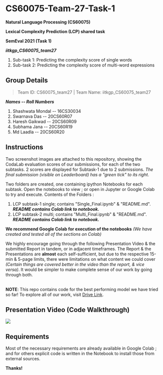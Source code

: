 # CS60075-Team-27-Task-1
**Natural Language Processing (CS60075)**

**Lexical Complexity Prediction (LCP) shared task**

**SemEval 2021 (Task 1)**
 
**_iitkgp_CS60075_team27_**
 
1. Sub-task 1: Predicting the complexity score of single words
2. Sub-task 2: Predicting the complexity score of multi-word expressions

## Group Details
> Team ID: CS60075_team27 | 
> Team Name: iitkgp_CS60075_team27

***Names -- Roll Numbers***
1. Shashwata Mondal -- 16CS30034
2. Swarnava Das -- 20CS60R07
3. Haresh Gaikwad -- 20CS60R09
4. Subhama Jana -- 20CS60R19
5. Md Laadla -- 20CS60R20


## Instructions

Two screenshot images are attached to this repository, showing the CodaLab evaluation scores of our submissions, for each of the two subtasks. 2 scores are displayed for Subtask-1 due to 2 submissions. *The final submission (visible on Leaderboard) has a "green tick" to its right*.

Two folders are created, one containing ipython Notebooks for each subtask. Open the notebooks to view ; or open in Jupyter or Google Colab to try and execute. Contents of the Folders : 
1. LCP subtask-1 single; contains "Single_Final.ipynb" & "README.md". ***README contains Colab link to notebook.***
2. LCP subtask-2 multi; contains "Multi_Final.ipynb" & "README.md". ***README contains Colab link to notebook.***

**We recommend Google Colab for execution of the notebooks** *(We have created and tested all of the sections on Colab)*

We highly encourage going through the following Presentation Video & the submitted Report in tandem, or in adjacent timeframes. The Report & the Presentations are **almost** each self-sufficient, but due to the respective 15-min & 5-page limits, there were limitations on what content we could cover *(Certain things are covered better in the video than the report, & vice versa)*. It would be simpler to make complete sense of our work by going through both.
<br><br>

**NOTE**: This repo contains code for the best performing model we have tried so far! To explore all of our work, visit [Drive Link](https://drive.google.com/drive/folders/13FLrsgNh_AiGIdTF1OtO78vDdsIjQ416?usp=sharing).

## Presentation Video (Code Walkthrough)
[![](http://img.youtube.com/vi/Yc4yAQRII7A/sddefault.jpg)](https://www.youtube.com/embed/Yc4yAQRII7A "Watch on YouTube")


## Requirements
Most of the necessary requirements are already available in Google Colab ; and for others explicit code is written in the Notebook to install those from external sources.

**Thanks!**
